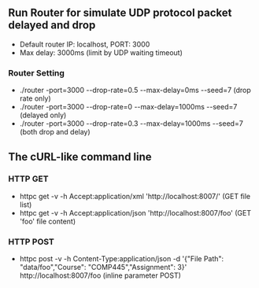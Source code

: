 ## Run Router for simulate UDP protocol packet delayed and drop

- Default router IP: localhost, PORT: 3000
- Max delay: 3000ms (limit by UDP waiting timeout)

### Router Setting

- ./router -port=3000 --drop-rate=0.5 --max-delay=0ms --seed=7 (drop rate only)
- ./router -port=3000 --drop-rate=0 --max-delay=1000ms --seed=7 (delayed only)
- ./router -port=3000 --drop-rate=0.3 --max-delay=1000ms --seed=7 (both drop and delay)

## The cURL-like command line

### HTTP GET

- httpc get -v -h Accept:application/xml 'http://localhost:8007/' (GET file list)
- httpc get -v -h Accept:application/json 'http://localhost:8007/foo' (GET 'foo' file content)

### HTTP POST

- httpc post -v -h Content-Type:application/json -d '{"File Path": "data/foo","Course": "COMP445","Assignment": 3}' http://localhost:8007/foo (inline parameter POST)

